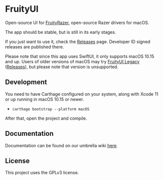 # FruityUI

Open-source UI for [FruityRazer](https://github.com/FruityRazer/FruityRazer), open-source Razer drivers for macOS.

The app should be stable, but is still in its early stages.

If you just want to use it, check the [Releases](https://github.com/FruityRazer/FruityUI/releases) page. Developer ID signed releases are published there.

Please note that since this app uses SwiftUI, it only supports macOS 10.15 and up. Users of older versions of macOS may try [FruityUI Legacy](https://github.com/FruityRazer/FruityUI-Legacy) ([Releases](https://github.com/FruityRazer/FruityUI-Legacy/releases)), but please note that version is unsupported.

## Development

You need to have Carthage configured on your system, along with Xcode 11 or up running in macOS 10.15 or newer.

 - `carthage bootstrap --platform macOS`
 
After that, open the project and compile.

## Documentation

Documentation can be found on our umbrella wiki [here](https://github.com/FruityRazer/FruityRazer/wiki).

## License

This project uses the GPLv3 license.
